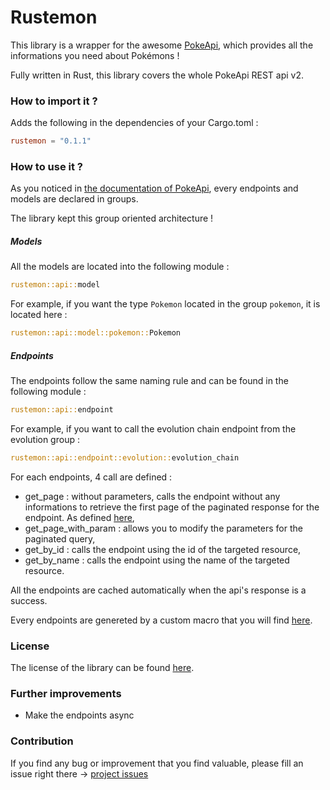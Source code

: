 # Rustemon

This library is a wrapper for the awesome [PokeApi](https://pokeapi.co), which provides all the informations you need about Pokémons !

Fully written in Rust, this library covers the whole PokeApi REST api v2.

### How to import it ?

Adds the following in the dependencies of your Cargo.toml :

```toml
rustemon = "0.1.1"
```

### How to use it ?

As you noticed in [the documentation of PokeApi](https://pokeapi.co/docs/v2), every endpoints and models are declared in groups.

The library kept this group oriented architecture !

##### Models

All the models are located into the following module :

```rust
rustemon::api::model
```

For example, if you want the type `Pokemon` located in the group `pokemon`, it is located here :

```rust
rustemon::api::model::pokemon::Pokemon
```

##### Endpoints

The endpoints follow the same naming rule and can be found in the following module :

```rust
rustemon::api::endpoint
```

For example, if you want to call the evolution chain endpoint from the evolution group :

```rust
rustemon::api::endpoint::evolution::evolution_chain
```


For each endpoints, 4 call are defined :

* get_page : without parameters, calls the endpoint without any informations to retrieve the first page of the paginated response for the endpoint. As defined [here](https://pokeapi.co/docs/v2#resource-listspagination-section),
* get_page_with_param : allows you to modify the parameters for the paginated query,
* get_by_id : calls the endpoint using the id of the targeted resource,
* get_by_name : calls the endpoint using the name of the targeted resource.

All the endpoints are cached automatically when the api's response is a success.

Every endpoints are genereted by a custom macro that you will find [here](src/api/endpoint/endpoint.rs).


### License

The license of the library can be found [here](LICENSE).

### Further improvements

* Make the endpoints async
  
### Contribution

If you find any bug or improvement that you find valuable, please fill an issue right there -> [project issues](https://github.com/mlemesle/rustemon/issues)